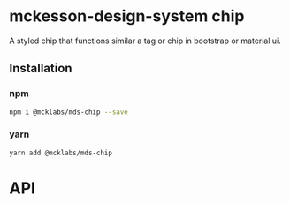 # mckesson-design-system chip
A styled chip that functions similar a tag or chip in bootstrap or material ui.

## Installation

### npm
```bash
npm i @mcklabs/mds-chip --save
```

### yarn
```bash
yarn add @mcklabs/mds-chip
```

# API

